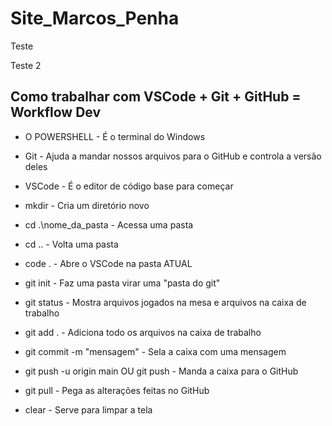 ﻿# Site_Marcos_Penha

Teste 

Teste 2

## Como trabalhar com VSCode + Git + GitHub = Workflow Dev
- O POWERSHELL - É o terminal do Windows
- Git - Ajuda a mandar nossos arquivos para o GitHub e controla a versão deles
- VSCode - É o editor de código base para começar
- mkdir - Cria um diretório novo
- cd .\nome_da_pasta - Acessa uma pasta
- cd .. - Volta uma pasta
- code . - Abre o VSCode na pasta ATUAL

- git init - Faz uma pasta virar uma "pasta do git"
- git status - Mostra arquivos jogados na mesa e arquivos na caixa de trabalho
- git add . - Adiciona todo os arquivos na caixa de trabalho
- git commit -m "mensagem" - Sela a caixa com uma mensagem
- git push -u origin main OU git push - Manda a caixa para o GitHub
- git pull - Pega as alterações feitas no GitHub
- clear - Serve para limpar a tela